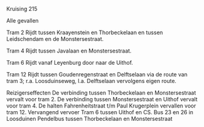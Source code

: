 Kruising 215

Alle gevallen

Tram 2
Rijdt tussen Kraayenstein en Thorbeckelaan en tussen Leidschendam en de Monstersestraat.

Tram 4
Rijdt tussen Javalaan en Monstersestraat.

Tram 6
Rijdt vanaf Leyenburg door naar de Uithof.

Tram 12
Rijdt tussen Goudenregenstraat en Delftselaan via de route van tram 3; r.a. Loosduinseweg, l.a. Delftselaan vervolgens eigen route.

Reizigerseffecten
De verbinding tussen Thorbeckelaan en Monstersestraat vervalt voor tram 2.
De verbinding tussen Monstersestraat en Uithof vervalt voor tram 4.
De halten Fahrenheitstraat t/m Paul Krugerplein vervallen voor tram 12.
Vervangend vervoer
Tram 6 tussen Uithof en CS.
Bus 23 en 26 in Loosduinen
Pendelbus tussen Thorbeckelaan en Monstersestraat
